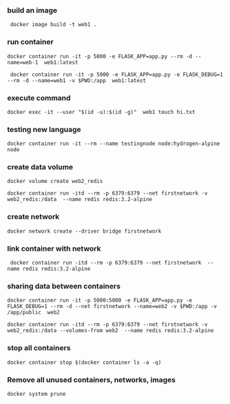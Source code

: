 ### build an image

```docker
 docker image build -t web1 .
```

### run container

```docker
docker container run -it -p 5000 -e FLASK_APP=app.py --rm -d --name=web-1  web1:latest
```

```docker
 docker container run -it -p 5000 -e FLASK_APP=app.py -e FLASK_DEBUG=1 --rm -d --name=web1 -v $PWD:/app  web1:latest
```

### execute command

```docker
docker exec -it --user "$(id -u):$(id -g)"  web1 touch hi.txt
```

### testing new language

```docker
docker container run -it --rm --name testingnode node:hydrogen-alpine node
```

### create data volume

```
docker volume create web2_redis
```

```
docker container run -itd --rm -p 6379:6379 --net firstnetwork -v web2_redis:/data  --name redis redis:3.2-alpine
```

### create network

```
docker network create --driver bridge firstnetwork
```

### link container with network

```
 docker container run -itd --rm -p 6379:6379 --net firstnetwork  --name redis redis:3.2-alpine
```

### sharing data between containers

```
docker container run -it -p 5000:5000 -e FLASK_APP=app.py -e FLASK_DEBUG=1 --rm -d --net firstnetwork --name=web2 -v $PWD:/app -v /app/public  web2
```

```docker
docker container run -itd --rm -p 6379:6379 --net firstnetwork -v web2_redis:/data --volumes-from web2  --name redis redis:3.2-alpine
```

### stop all containers

```
docker container stop $(docker container ls -a -q)
```

### Remove all unused containers, networks, images

```
docker system prune
```
